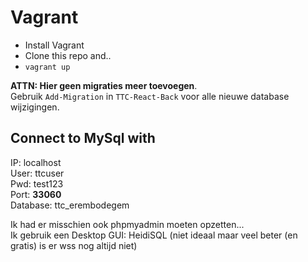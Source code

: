 Vagrant
=======

- Install Vagrant
- Clone this repo and..
- `vagrant up`

**ATTN: Hier geen migraties meer toevoegen**.  
Gebruik `Add-Migration` in `TTC-React-Back` voor alle nieuwe database wijzigingen.

Connect to MySql with
---------------------

IP: localhost  
User: ttcuser  
Pwd: test123  
Port: **33060**  
Database: ttc_erembodegem  

Ik had er misschien ook phpmyadmin moeten opzetten...  
Ik gebruik een Desktop GUI: HeidiSQL (niet ideaal maar veel beter (en gratis) is er wss nog altijd niet)